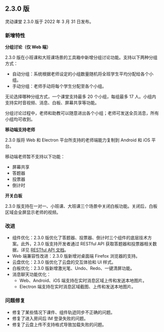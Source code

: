 ## 2.3.0 版

灵动课堂 2.3.0 版于 2022 年 3 月 31 日发布。

### 新增特性

**分组讨论（仅 Web 端）**

2.3.0 版在小班课和大班课场景的工具箱中新增分组讨论功能。支持以下两种分组方式：

-   自动分组：系统根据老师设定的小组数量随机将全班学生平均分配给各个小组。
-   手动分组：老师手动将每个学生分配至各个小组。

无论选择哪种分组方式，一个课堂支持最多 20 个小组，每组最多 17 人。小组内支持实时音视频、消息、白板、屏幕共享等功能。

分组讨论过程中，老师和助教可以随意进出各个小组；老师可发送全员消息，所有小组均可收到。

**移动端支持老师**

2.3.0 版将 Web 和 Electron 平台所支持的老师端能力复制到 Android 和 iOS 平台。

移动端老师暂不支持以下功能：

-   屏幕共享
-   答题器
-   投票器
-   倒计时

**开关白板**

2.3.0 版支持在一对一、小班课、大班课三个场景中关闭白板功能。关闭后，白板区域会全屏显示老师的视频。

### 改进

-   组件优化：2.3.0 版优化了答题器、投票器、倒计时三个组件的底层技术方案。此外，2.3.0 版支持开发者通过 RESTful API 获取答题器和投票器相关数据，详见 [RESTful API 文档](https://confluence.agoralab.co/pages/viewpage.action?pageId=952997862)。
-   Web 端兼容性改进：2.3.0 版新增对桌面端 Firefox 浏览器的支持。
-   云盘优化：2.3.0 版优化了云盘的交互体验和 UI 样式。
-   白板优化：2.3.0 版新增激光笔、Undo、Redo、一键清屏功能。
-   消息聊天功能优化：
    -   Web、Android、iOS 端支持在实时消息区域上传和发送本地图片。
    -   Electron 端支持在实时消息区域截图、上传和发送本地图片。

### 问题修复

-   修复了某些情况下课件、组件轨迹同步不正确的问题。
-   修复了进入房间后 IM 登录失败的问题。
-   修复了云盘上传不支持格式导致加载失败的问题。
